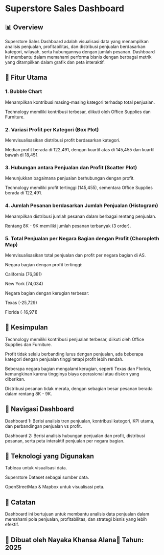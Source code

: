 # Superstore Sales Dashboard

## 📊 Overview

Superstore Sales Dashboard adalah visualisasi data yang menampilkan analisis penjualan, profitabilitas, dan distribusi penjualan berdasarkan kategori, wilayah, serta hubungannya dengan jumlah pesanan. Dashboard ini membantu dalam memahami performa bisnis dengan berbagai metrik yang ditampilkan dalam grafik dan peta interaktif.

## 📌 Fitur Utama

### 1. Bubble Chart

Menampilkan kontribusi masing-masing kategori terhadap total penjualan.

Technology memiliki kontribusi terbesar, diikuti oleh Office Supplies dan Furniture.

### 2. Variasi Profit per Kategori (Box Plot)

Memvisualisasikan distribusi profit berdasarkan kategori.

Median profit berada di 122,491, dengan kuartil atas di 145,455 dan kuartil bawah di 18,451.

### 3. Hubungan antara Penjualan dan Profit (Scatter Plot)

Menunjukkan bagaimana penjualan berhubungan dengan profit.

Technology memiliki profit tertinggi (145,455), sementara Office Supplies berada di 122,491.

### 4. Jumlah Pesanan berdasarkan Jumlah Penjualan (Histogram)

Menampilkan distribusi jumlah pesanan dalam berbagai rentang penjualan.

Rentang 8K - 9K memiliki jumlah pesanan terbanyak (3 order).

### 5. Total Penjualan per Negara Bagian dengan Profit (Choropleth Map)

Memvisualisasikan total penjualan dan profit per negara bagian di AS.

Negara bagian dengan profit tertinggi:

California (76,381)

New York (74,034)

Negara bagian dengan kerugian terbesar:

Texas (-25,729)

Florida (-16,971)

## 📌 Kesimpulan

Technology memiliki kontribusi penjualan terbesar, diikuti oleh Office Supplies dan Furniture.

Profit tidak selalu berbanding lurus dengan penjualan, ada beberapa kategori dengan penjualan tinggi tetapi profit lebih rendah.

Beberapa negara bagian mengalami kerugian, seperti Texas dan Florida, kemungkinan karena tingginya biaya operasional atau diskon yang diberikan.

Distribusi pesanan tidak merata, dengan sebagian besar pesanan berada dalam rentang 8K - 9K.

## 📎 Navigasi Dashboard

Dashboard 1: Berisi analisis tren penjualan, kontribusi kategori, KPI utama, dan perbandingan penjualan vs profit.

Dashboard 2: Berisi analisis hubungan penjualan dan profit, distribusi pesanan, serta peta interaktif penjualan per negara bagian.

## 🚀 Teknologi yang Digunakan

Tableau untuk visualisasi data.

Superstore Dataset sebagai sumber data.

OpenStreetMap & Mapbox untuk visualisasi peta.

## 📢 Catatan

Dashboard ini bertujuan untuk membantu analisis data penjualan dalam memahami pola penjualan, profitabilitas, dan strategi bisnis yang lebih efektif.

## 📌 Dibuat oleh Nayaka Khansa Alana📅 Tahun: 2025

